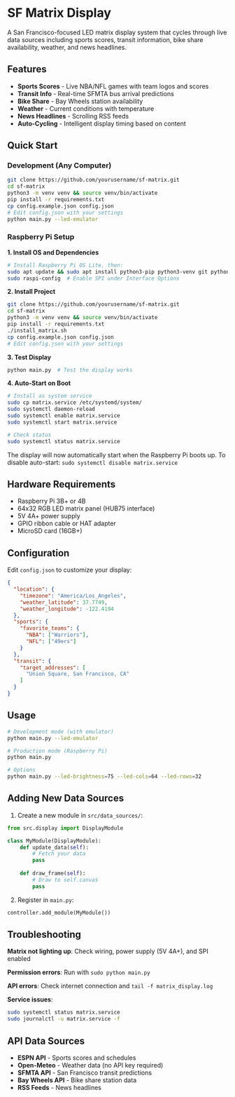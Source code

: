 # SF Matrix Display

A San Francisco-focused LED matrix display system that cycles through live data sources including sports scores, transit information, bike share availability, weather, and news headlines.

## Features

- **Sports Scores** - Live NBA/NFL games with team logos and scores
- **Transit Info** - Real-time SFMTA bus arrival predictions
- **Bike Share** - Bay Wheels station availability 
- **Weather** - Current conditions with temperature
- **News Headlines** - Scrolling RSS feeds
- **Auto-Cycling** - Intelligent display timing based on content

## Quick Start

### Development (Any Computer)
```bash
git clone https://github.com/yourusername/sf-matrix.git
cd sf-matrix
python3 -m venv venv && source venv/bin/activate
pip install -r requirements.txt
cp config.example.json config.json
# Edit config.json with your settings
python main.py --led-emulator
```

### Raspberry Pi Setup

**1. Install OS and Dependencies**
```bash
# Install Raspberry Pi OS Lite, then:
sudo apt update && sudo apt install python3-pip python3-venv git python3-dev cython3 -y
sudo raspi-config  # Enable SPI under Interface Options
```

**2. Install Project**
```bash
git clone https://github.com/yourusername/sf-matrix.git
cd sf-matrix
python3 -m venv venv && source venv/bin/activate
pip install -r requirements.txt
./install_matrix.sh
cp config.example.json config.json
# Edit config.json with your settings
```

**3. Test Display**
```bash
python main.py  # Test the display works
```

**4. Auto-Start on Boot**
```bash
# Install as system service
sudo cp matrix.service /etc/systemd/system/
sudo systemctl daemon-reload
sudo systemctl enable matrix.service
sudo systemctl start matrix.service

# Check status
sudo systemctl status matrix.service
```

The display will now automatically start when the Raspberry Pi boots up. To disable auto-start: `sudo systemctl disable matrix.service`

## Hardware Requirements

- Raspberry Pi 3B+ or 4B
- 64x32 RGB LED matrix panel (HUB75 interface)
- 5V 4A+ power supply
- GPIO ribbon cable or HAT adapter
- MicroSD card (16GB+)

## Configuration

Edit `config.json` to customize your display:

```json
{
  "location": {
    "timezone": "America/Los_Angeles",
    "weather_latitude": 37.7749,
    "weather_longitude": -122.4194
  },
  "sports": {
    "favorite_teams": {
      "NBA": ["Warriors"],
      "NFL": ["49ers"] 
    }
  },
  "transit": {
    "target_addresses": [
      "Union Square, San Francisco, CA"
    ]
  }
}
```

## Usage

```bash
# Development mode (with emulator)
python main.py --led-emulator

# Production mode (Raspberry Pi)
python main.py

# Options
python main.py --led-brightness=75 --led-cols=64 --led-rows=32
```

## Adding New Data Sources

1. Create a new module in `src/data_sources/`:
```python
from src.display import DisplayModule

class MyModule(DisplayModule):
    def update_data(self):
        # Fetch your data
        pass
    
    def draw_frame(self):
        # Draw to self.canvas
        pass
```

2. Register in `main.py`:
```python
controller.add_module(MyModule())
```

## Troubleshooting

**Matrix not lighting up**: Check wiring, power supply (5V 4A+), and SPI enabled

**Permission errors**: Run with `sudo python main.py`

**API errors**: Check internet connection and `tail -f matrix_display.log`

**Service issues**: 
```bash
sudo systemctl status matrix.service
sudo journalctl -u matrix.service -f
```

## API Data Sources

- **ESPN API** - Sports scores and schedules
- **Open-Meteo** - Weather data (no API key required)
- **SFMTA API** - San Francisco transit predictions
- **Bay Wheels API** - Bike share station data
- **RSS Feeds** - News headlines